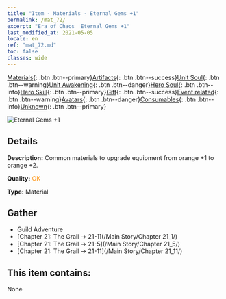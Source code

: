 ```yaml
---
title: "Item - Materials - Eternal Gems +1"
permalink: /mat_72/
excerpt: "Era of Chaos  Eternal Gems +1"
last_modified_at: 2021-05-05
locale: en
ref: "mat_72.md"
toc: false
classes: wide
---
```

 [Materials](/Items/){: .btn .btn--primary}[Artifacts](/Items/Artifacts/){: .btn .btn--success}[Unit Soul](/Items/UnitSoul/){: .btn .btn--warning}[Unit Awakening](/Items/UnitAwakening/){: .btn .btn--danger}[Hero Soul](/Items/HeroSoul/){: .btn .btn--info}[Hero Skill](/Items/HeroSkill/){: .btn .btn--primary}[Gift](/Items/Gift/){: .btn .btn--success}[Event related](/Items/Events/){: .btn .btn--warning}[Avatars](/Items/Avatars/){: .btn .btn--danger}[Consumables](/Items/Consumables/){: .btn .btn--info}[Unknown](/Items/Unknown/){: .btn .btn--primary}

 ![Eternal Gems +1](/images/t/i_cailiao_baoshi3.png)

## Details
 **Description:** Common materials to upgrade equipment from orange +1 to orange +2.

 **Quality:** <span style="color: #FF8C00">OK</span>

 **Type:** Material

## Gather

*    Guild Adventure 
*    [Chapter 21: The Grail -> 21-1](/Main Story/Chapter 21_1/) 
*    [Chapter 21: The Grail -> 21-5](/Main Story/Chapter 21_5/) 
*    [Chapter 21: The Grail -> 21-11](/Main Story/Chapter 21_11/) 

## This item contains:

  None

